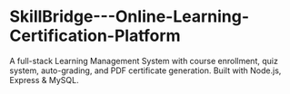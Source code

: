 # SkillBridge---Online-Learning-Certification-Platform
A full-stack Learning Management System with course enrollment, quiz system, auto-grading, and PDF certificate generation. Built with Node.js, Express &amp; MySQL.
